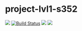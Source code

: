 # project-lvl1-s352
<a href="https://codeclimate.com/github/fiorsaoirse/project-lvl1-s352/maintainability"><img src="https://api.codeclimate.com/v1/badges/dd070beea0308762de1a/maintainability" /></a>
[![Build Status](https://travis-ci.org/fiorsaoirse/project-lvl1-s352.svg?branch=master)](https://travis-ci.org/fiorsaoirse/project-lvl1-s352)
<a href="https://asciinema.org/a/9vhPJ6Rcxqi9IxjbOJTB8Oqq2" target="_blank"><img src="https://asciinema.org/a/9vhPJ6Rcxqi9IxjbOJTB8Oqq2.png" /></a>
<a href="https://asciinema.org/a/xyixUyWf0l9lQDZaiJdpk5zjI" target="_blank"><img src="https://asciinema.org/a/xyixUyWf0l9lQDZaiJdpk5zjI.png" /></a>
